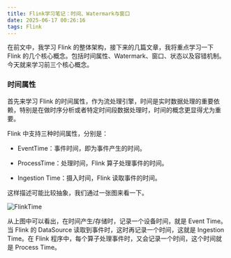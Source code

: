 ```yaml
---
title: Flink学习笔记：时间、Watermark与窗口
date: 2025-06-17 00:26:16
tags: Flink
---
```


在前文中，我学习 Flink 的整体架构，接下来的几篇文章，我将重点学习一下 Flink 的几个核心概念。包括时间属性、Watermark、窗口、状态以及容错机制。今天就来学习前三个核心概念。<!-- more -->

### 时间属性

首先来学习 Flink 的时间属性，作为流处理引擎，时间是实时数据处理的重要依赖，特别是在做时序分析或者特定时间段数据处理时，时间的概念更显得尤为重要。

Flink 中支持三种时间属性，分别是：

- EventTime：事件时间，即为事件产生的时间。

- ProcessTime：处理时间，Flink 算子处理事件的时间。

- Ingestion Time：摄入时间，Flink 读取事件的时间。

这样描述可能比较抽象，我们通过一张图来看一下。

![FlinkTime](https://res.cloudinary.com/dxydgihag/image/upload/v1750094745/Blog/flink/1/flink_time.png)

从上图中可以看出，在时间产生/存储时，记录一个设备时间，就是 Event Time。当 Flink 的 DataSource 读取到事件时，这时再记录一个时间，这就是 Ingestion Time。在 Flink 程序中，每个算子处理事件时，又会记录一个时间，这个时间就是 Process Time。
